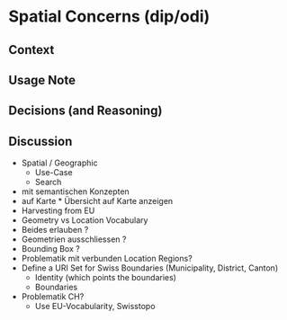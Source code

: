 # Spatial Concerns (dip/odi)

## Context

## Usage Note

## Decisions (and Reasoning)

## Discussion

* Spatial / Geographic
     * Use-Case 
     * Search
* mit semantischen Konzepten
* auf Karte
          * Übersicht auf Karte anzeigen
* Harvesting from EU
* Geometry vs Location Vocabulary
* Beides erlauben ?
* Geometrien ausschliessen ?
* Bounding Box ?
* Problematik mit verbunden Location Regions?
* Define a URI Set for Swiss Boundaries (Municipality, District, Canton)
  * Identity (which points the boundaries)
  * Boundaries
* Problematik CH?
  * Use EU-Vocabularity, Swisstopo
